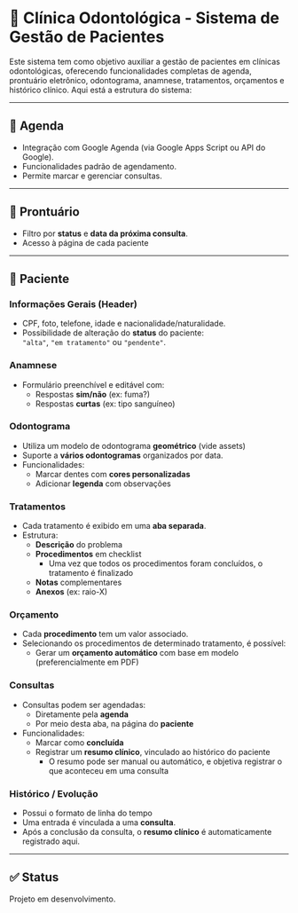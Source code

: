 # 🦷 Clínica Odontológica - Sistema de Gestão de Pacientes

Este sistema tem como objetivo auxiliar a gestão de pacientes em clínicas odontológicas, oferecendo funcionalidades completas de agenda, prontuário eletrônico, odontograma, anamnese, tratamentos, orçamentos e histórico clínico. 
Aqui está a estrutura do sistema:

---

## 📆 Agenda

- Integração com Google Agenda (via Google Apps Script ou API do Google).
- Funcionalidades padrão de agendamento.
- Permite marcar e gerenciar consultas.

---

## 📁 Prontuário

- Filtro por **status** e **data da próxima consulta**.
- Acesso à página de cada paciente

---

## 👤 Paciente

### Informações Gerais (Header)
- CPF, foto, telefone, idade e nacionalidade/naturalidade.
- Possibilidade de alteração do **status** do paciente:  
  `"alta"`, `"em tratamento"` ou `"pendente"`.

### Anamnese
- Formulário preenchível e editável com:
  - Respostas **sim/não** (ex: fuma?)
  - Respostas **curtas** (ex: tipo sanguíneo)

### Odontograma
- Utiliza um modelo de odontograma **geométrico** (vide assets)
- Suporte a **vários odontogramas** organizados por data.
- Funcionalidades:
  - Marcar dentes com **cores personalizadas**
  - Adicionar **legenda** com observações

### Tratamentos
- Cada tratamento é exibido em uma **aba separada**.
- Estrutura:
  - **Descrição** do problema
  - **Procedimentos** em checklist
    - Uma vez que todos os procedimentos foram concluídos, o tratamento é finalizado 
  - **Notas** complementares
  - **Anexos** (ex: raio-X)

### Orçamento
- Cada **procedimento** tem um valor associado.
- Selecionando os procedimentos de determinado tratamento, é possível:
  - Gerar um **orçamento automático** com base em modelo (preferencialmente em PDF)

### Consultas

- Consultas podem ser agendadas:
  - Diretamente pela **agenda**
  - Por meio desta aba, na página do **paciente**
- Funcionalidades:
  - Marcar como **concluída**
  - Registrar um **resumo clínico**, vinculado ao histórico do paciente
    - O resumo pode ser manual ou automático, e objetiva registrar o que aconteceu em uma consulta

### Histórico / Evolução

- Possui o formato de linha do tempo
- Uma entrada é vinculada a uma **consulta**.
- Após a conclusão da consulta, o **resumo clínico** é automaticamente registrado aqui.

---

## ✅ Status

Projeto em desenvolvimento.
